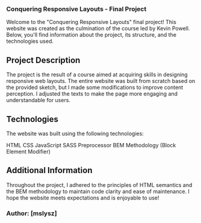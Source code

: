 ### Conquering Responsive Layouts - Final Project

Welcome to the "Conquering Responsive Layouts" final project! This website was created as the culmination of the course led by Kevin Powell. Below, you'll find information about the project, its structure, and the technologies used.

## Project Description

The project is the result of a course aimed at acquiring skills in designing responsive web layouts. The entire website was built from scratch based on the provided sketch, but I made some modifications to improve content perception. I adjusted the texts to make the page more engaging and understandable for users.

## Technologies

The website was built using the following technologies:

HTML
CSS
JavaScript
SASS Preprocessor
BEM Methodology (Block Element Modifier)

## Additional Information

Throughout the project, I adhered to the principles of HTML semantics and the BEM methodology to maintain code clarity and ease of maintenance. I hope the website meets expectations and is enjoyable to use!

### Author: [mslysz]
